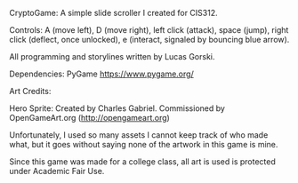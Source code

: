 CryptoGame: A simple slide scroller I created for CIS312.

Controls: A (move left), D (move right), left click (attack), space (jump), right click (deflect, once unlocked), e (interact, signaled by bouncing blue arrow).

All programming and storylines written by Lucas Gorski.

Dependencies: PyGame https://www.pygame.org/

Art Credits: 

Hero Sprite: Created by Charles Gabriel. Commissioned by OpenGameArt.org (http://opengameart.org)

Unfortunately, I used so many assets I cannot keep track of who made what, but it goes without saying none of the artwork in this game is mine.

Since this game was made for a college class, all art is used is protected under Academic Fair Use.